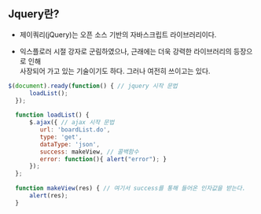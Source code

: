 ## Jquery란?
- 제이쿼리(jQuery)는 오픈 소스 기반의 자바스크립트 라이브러리이다.

- 익스플로러 시절 강자로 군림하였으나, 근래에는 더욱 강력한 라이브러리의 등장으로 인해<br>
사장되어 가고 있는 기술이기도 하다. 그러나 여전히 쓰이고는 있다.

```javascript
$(document).ready(function() { // jquery 시작 문법
	  loadList();
  });
  
  function loadList() {
	  $.ajax({ // ajax 시작 문법
		 url: 'boardList.do',
		 type: 'get',
		 dataType: 'json',
		 success: makeView, // 콜백함수
		 error: function(){ alert("error"); }
	  });
  };
  
  function makeView(res) { // 여기서 success를 통해 들어온 인자값을 받는다.
	  alert(res);
  }
```